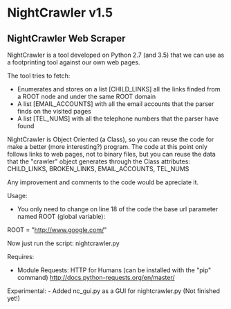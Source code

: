 # NightCrawler v1.5
## NightCrawler Web Scraper

NightCrawler is a tool developed on Python 2.7 (and 3.5) that we can use as a footprinting tool against our own web pages.

The tool tries to fetch:

- Enumerates and stores on a list [CHILD_LINKS] all the links finded from a ROOT node and under the same ROOT domain
- A list [EMAIL_ACCOUNTS] with all the email accounts that the parser finds on the visited pages
- A list [TEL_NUMS] with all the telephone numbers that the parser have found

NightCrawler is Object Oriented (a Class), so you can reuse the code for make a better (more interesting?) program. The code at this point only follows links to web pages, not to binary files, but you can reuse the data that the "crawler" object generates through the Class attributes: CHILD_LINKS, BROKEN_LINKS, EMAIL_ACCOUNTS, TEL_NUMS

Any improvement and comments to the code would be apreciate it.

Usage:
- You only need to change on line 18 of the code the base url parameter named ROOT (global variable):

ROOT = "http://www.google.com/"

Now just run the script: nightcrawler.py

Requires:
- Module Requests: HTTP for Humans (can be installed with the "pip" command) http://docs.python-requests.org/en/master/

Experimental:
 	- Added nc_gui.py as a GUI for nightcrawler.py (Not finished yet!)
